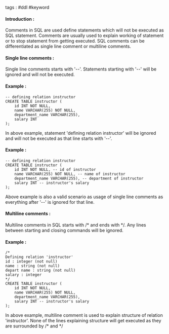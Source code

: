 tags : #ddl #keyword 

#### Introduction :

Comments in SQL are used define statements which will not be executed as SQL statement. Comments are usually used to explain working of statement or to stop statement from getting executed. SQL comments can be differentiated as single line comment or multiline comments.

#### Single line comments : 

Single line comments starts with '--'. Statements starting with '--' will be ignored and will not be executed. 

#### Example :

```
-- defining relation instructor
CREATE TABLE instructor (
	id INT NOT NULL,
	name VARCHAR(255) NOT NULL,
	department_name VARCHAR(255),
	salary INT
);
```

In above example, statement 'defining relation instructor' will be ignored and will not be executed as that line starts with '--'.

#### Example : 

```
-- defining relation instructor
CREATE TABLE instructor (
	id INT NOT NULL, -- id of instructor
	name VARCHAR(255) NOT NULL, -- name of instructor
	department_name VARCHAR(255), -- department of instructor
	salary INT -- instructor's salary
);
```

Above example is also a valid scenario as usage of single line comments as everything after '--' is ignored for that line. 

#### Multiline comments : 

Multiline comments in SQL starts with \/* and ends  with \*/. Any lines between starting and closing commands will be ignored. 

#### Example : 

```
/*
Defining relation 'instructor' 
id : integer (not null)
name : string (not null)
depart name : string (not null)
salary : integer
*/
CREATE TABLE instructor (
	id INT NOT NULL,
	name VARCHAR(255) NOT NULL,
	department_name VARCHAR(255),
	salary INT -- instructor's salary
);
```

In above example, multiline comment is used to explain structure of relation 'instructor'. None of the lines explaining structure will get executed as they are surrounded by \/* and \*/

